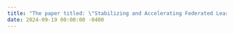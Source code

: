 ```yaml
---
title: "The paper titled: \"Stabilizing and Accelerating Federated Learning on Heterogeneous Data with Partial Client Participation\" has been accepted by the journal **TPAMI**"
date: 2024-09-19 00:00:00 -0400
---
```

